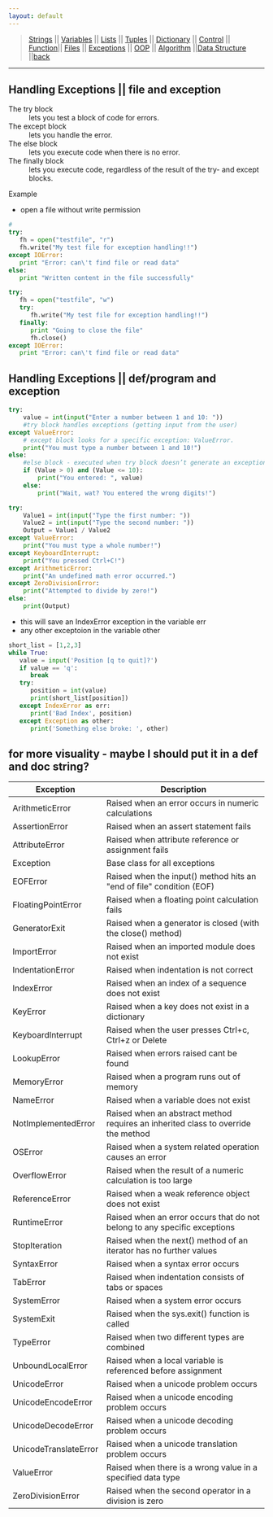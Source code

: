 ```yaml
---
layout: default
---
```

> [Strings](./strings.html) || [Variables](./variables.html) || [Lists](./lists.html) || [Tuples](./tuples.html) || [Dictionary](./dictionary.html) ||
> [Control](./control.html) || [Function](./function.html)|| [Files](./files.html) || [Exceptions](./exceptions.html) ||
> [OOP](./oop.html) || [Algorithm](./algorithm.html) ||[Data Structure](./datastructure.html) ||[back](./index.html)


***

## Handling Exceptions || file and exception

<dl>
<dt>The try block</dt>
<dd> lets you test a block of code for errors.</dd>
<dt>The except block</dt>
<dd> lets you handle the error.</dd>
<dt>The else block</dt>
<dd> lets you execute code when there is no error.</dd>
<dt>The finally block</dt>
<dd> lets you execute code, regardless of the result of the try- and except blocks.</dd>
</dl>

Example
- open a file without write permission
```python
# 
try:
   fh = open("testfile", "r")
   fh.write("My test file for exception handling!!")
except IOError:
   print "Error: can\'t find file or read data"
else:
   print "Written content in the file successfully"
```

```python
try:
   fh = open("testfile", "w")
   try:
      fh.write("My test file for exception handling!!")
   finally:
      print "Going to close the file"
      fh.close()
except IOError:
   print "Error: can\'t find file or read data"
```

## Handling Exceptions || def/program and exception

```python
try:
    value = int(input("Enter a number between 1 and 10: "))
    #try block handles exceptions (getting input from the user)
except ValueError:
    # except block looks for a specific exception: ValueError.
    print("You must type a number between 1 and 10!") 
else:
    #else block - executed when try block doesn’t generate an exception (is successful). 
    if (Value > 0) and (Value <= 10): 
        print("You entered: ", value)
    else:
        print("Wait, wat? You entered the wrong digits!")
```

```python
try:
    Value1 = int(input("Type the first number: ")) 
    Value2 = int(input("Type the second number: ")) 
    Output = Value1 / Value2
except ValueError:
    print("You must type a whole number!")
except KeyboardInterrupt: 
    print("You pressed Ctrl+C!")
except ArithmeticError:
    print("An undefined math error occurred.")
except ZeroDivisionError: 
    print("Attempted to divide by zero!")
else:
    print(Output)
```

- this will save an IndexError exception in the variable err
- any other exceptoion in the variable other
  

```python
short_list = [1,2,3]
while True:
   value = input('Position [q to quit]?')
   if value == 'q':
      break
   try:
      position = int(value)
      print(short_list[position])
   except IndexError as err:
      print('Bad Index', position)
   except Exception as other:
      print('Something else broke: ', other)
```
## for more visuality - maybe I should put it in a def and doc string?


| Exception | Description |
| -------- | ------- |
 | ArithmeticError | Raised when an error occurs in numeric calculations
 | AssertionError | Raised when an assert statement fails
 | AttributeError | Raised when attribute reference or assignment fails
 | Exception | Base class for all exceptions
 | EOFError | Raised when the input() method hits an "end of file" condition (EOF)
 | FloatingPointError | Raised when a floating point calculation fails
 | GeneratorExit | Raised when a generator is closed (with the close() method)
 | ImportError | Raised when an imported module does not exist
 | IndentationError | Raised when indentation is not correct
 | IndexError | Raised when an index of a sequence does not exist
 | KeyError | Raised when a key does not exist in a dictionary
 | KeyboardInterrupt | Raised when the user presses Ctrl+c, Ctrl+z or Delete
 | LookupError | Raised when errors raised cant be found
 | MemoryError | Raised when a program runs out of memory
 | NameError | Raised when a variable does not exist
 | NotImplementedError | Raised when an abstract method requires an inherited class to override the method
 | OSError | Raised when a system related operation causes an error
 | OverflowError | Raised when the result of a numeric calculation is too large
 | ReferenceError | Raised when a weak reference object does not exist
 | RuntimeError | Raised when an error occurs that do not belong to any specific exceptions
 | StopIteration | Raised when the next() method of an iterator has no further values
 | SyntaxError | Raised when a syntax error occurs
 | TabError | Raised when indentation consists of tabs or spaces
 | SystemError | Raised when a system error occurs
 | SystemExit | Raised when the sys.exit() function is called
 | TypeError | Raised when two different types are combined
 | UnboundLocalError | Raised when a local variable is referenced before assignment
 | UnicodeError | Raised when a unicode problem occurs
 | UnicodeEncodeError | Raised when a unicode encoding problem occurs
 | UnicodeDecodeError | Raised when a unicode decoding problem occurs
 | UnicodeTranslateError | Raised when a unicode translation problem occurs
 | ValueError | Raised when there is a wrong value in a specified data type
 | ZeroDivisionError | Raised when the second operator in a division is zero

